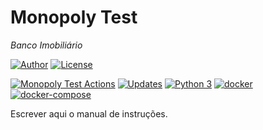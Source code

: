 # Monopoly Test
_Banco Imobiliário_

[![Author](https://img.shields.io/badge/author-Marcus%20Vinicius%20Braga-blue.svg)](https://www.linkedin.com/in/marvinbraga/)
[![License](https://img.shields.io/badge/license-AGLP3-green.svg)](https://github.com/marvinbraga/monopoly_test/blob/master/LICENSE)

[![Monopoly Test Actions](https://github.com/marvinbraga/monopoly_test/actions/workflows/pythonapp.yml/badge.svg)](https://github.com/marvinbraga/monopoly_test/actions/workflows/pythonapp.yml)
[![Updates](https://pyup.io/repos/github/marvinbraga/monopoly_test/shield.svg)](https://pyup.io/repos/github/marvinbraga/monopoly_test/)
[![Python 3](https://pyup.io/repos/github/marvinbraga/monopoly_test/python-3-shield.svg)](https://pyup.io/repos/github/marvinbraga/monopoly_test/)
[![docker](https://img.shields.io/badge/docker-fail-red.svg)]()
[![docker-compose](https://img.shields.io/badge/docker%20compose-fail-red.svg)]()


Escrever aqui o manual de instruções.
